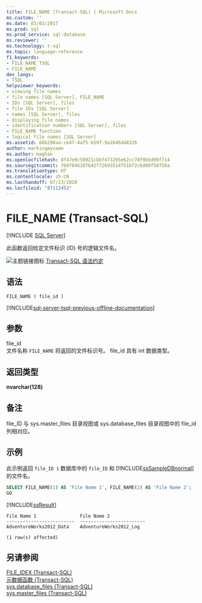 ```yaml
---
title: FILE_NAME (Transact-SQL) | Microsoft Docs
ms.custom: ''
ms.date: 03/03/2017
ms.prod: sql
ms.prod_service: sql-database
ms.reviewer: ''
ms.technology: t-sql
ms.topic: language-reference
f1_keywords:
- FILE_NAME_TSQL
- FILE_NAME
dev_langs:
- TSQL
helpviewer_keywords:
- viewing file names
- file names [SQL Server], FILE_NAME
- IDs [SQL Server], files
- file IDs [SQL Server]
- names [SQL Server], files
- displaying file names
- identification numbers [SQL Server], files
- FILE_NAME function
- logical file names [SQL Server]
ms.assetid: 68b298aa-ce47-4af5-b59f-9a1b46d48326
author: markingmyname
ms.author: maghan
ms.openlocfilehash: 8f47e9c58921cbbf473295e62cc78f9bbd99f714
ms.sourcegitcommit: 768f046107642f72693514f51bf2cbd00f58f58a
ms.translationtype: HT
ms.contentlocale: zh-CN
ms.lasthandoff: 07/23/2020
ms.locfileid: "87112452"
---
```

# <a name="file_name-transact-sql"></a>FILE_NAME (Transact-SQL)
[!INCLUDE [SQL Server](../../includes/applies-to-version/sqlserver.md)]

此函数返回给定文件标识 (ID) 号的逻辑文件名。  
  
 ![主题链接图标](../../database-engine/configure-windows/media/topic-link.gif "“主题链接”图标") [Transact-SQL 语法约定](../../t-sql/language-elements/transact-sql-syntax-conventions-transact-sql.md)  
  
## <a name="syntax"></a>语法  
  
```  
FILE_NAME ( file_id )   
```  
  
[!INCLUDE[sql-server-tsql-previous-offline-documentation](../../includes/sql-server-tsql-previous-offline-documentation.md)]

## <a name="arguments"></a>参数
file_id   
文件名称 `FILE_NAME` 将返回的文件标识号。 file_id  具有 int  数据类型。  
  
## <a name="return-types"></a>返回类型  
**nvarchar(128)**  
  
## <a name="remarks"></a>备注  
file_ID  与 sys.master_files 目录视图或 sys.database_files 目录视图中的 file_id 列相对应。  
  
## <a name="examples"></a>示例  
此示例返回 `file_ID 1` 数据库中的 `file_ID` 和 [!INCLUDE[ssSampleDBnormal](../../includes/sssampledbnormal-md.md)] 的文件名。  
  
```sql  
SELECT FILE_NAME(1) AS 'File Name 1', FILE_NAME(2) AS 'File Name 2';  
GO  
```  
  
 [!INCLUDE[ssResult](../../includes/ssresult-md.md)]  
  
```
File Name 1                File Name 2  
-------------------------  ------------------------  
AdventureWorks2012_Data    AdventureWorks2012_Log  

(1 row(s) affected)
``` 
  
## <a name="see-also"></a>另请参阅  
 [FILE_IDEX (Transact-SQL)](../../t-sql/functions/file-idex-transact-sql.md)   
 [元数据函数 (Transact-SQL)](../../t-sql/functions/metadata-functions-transact-sql.md)   
 [sys.database_files (Transact-SQL)](../../relational-databases/system-catalog-views/sys-database-files-transact-sql.md)   
 [sys.master_files (Transact-SQL)](../../relational-databases/system-catalog-views/sys-master-files-transact-sql.md)  
  
